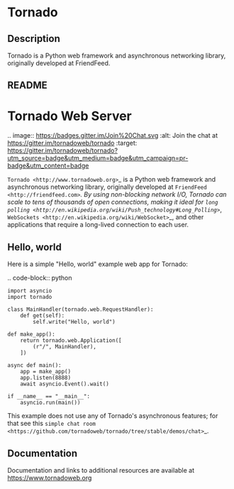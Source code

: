 # Tornado

## Description

Tornado is a Python web framework and asynchronous networking library, originally developed at FriendFeed.

## README

Tornado Web Server
==================

.. image:: https://badges.gitter.im/Join%20Chat.svg
   :alt: Join the chat at https://gitter.im/tornadoweb/tornado
   :target: https://gitter.im/tornadoweb/tornado?utm_source=badge&utm_medium=badge&utm_campaign=pr-badge&utm_content=badge

`Tornado <http://www.tornadoweb.org>`_ is a Python web framework and
asynchronous networking library, originally developed at `FriendFeed
<http://friendfeed.com>`_. By using non-blocking network I/O, Tornado
can scale to tens of thousands of open connections, making it ideal for
`long polling <http://en.wikipedia.org/wiki/Push_technology#Long_Polling>`_,
`WebSockets <http://en.wikipedia.org/wiki/WebSocket>`_, and other
applications that require a long-lived connection to each user.

Hello, world
------------

Here is a simple "Hello, world" example web app for Tornado:

.. code-block:: python

    import asyncio
    import tornado

    class MainHandler(tornado.web.RequestHandler):
        def get(self):
            self.write("Hello, world")

    def make_app():
        return tornado.web.Application([
            (r"/", MainHandler),
        ])

    async def main():
        app = make_app()
        app.listen(8888)
        await asyncio.Event().wait()

    if __name__ == "__main__":
        asyncio.run(main())

This example does not use any of Tornado's asynchronous features; for
that see this `simple chat room
<https://github.com/tornadoweb/tornado/tree/stable/demos/chat>`_.

Documentation
-------------

Documentation and links to additional resources are available at
https://www.tornadoweb.org
